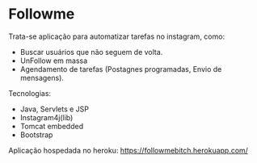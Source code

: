 # Followme

Trata-se aplicação para automatizar tarefas no instagram, como:
- Buscar usuários que não seguem de volta.
- UnFollow em massa
- Agendamento de tarefas (Postagnes programadas, Envio de mensagens).

Tecnologias:
 - Java, Servlets e JSP
 - Instagram4j(lib)
 - Tomcat embedded
 - Bootstrap
 
Aplicação hospedada no heroku:
https://followmebitch.herokuapp.com/

